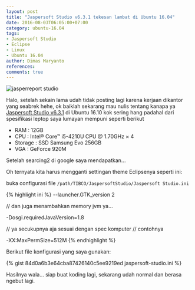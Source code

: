 ```yaml
---
layout: post
title: "Jaspersoft Studio v6.3.1 tekesan lambat di Ubuntu 16.04"
date: 2016-08-03T06:05:00+07:00
category: ubuntu-16.04
tags: 
- Jaspersoft Studio
- Eclipse
- Linux
- Ubuntu 16.04
author: Dimas Maryanto
references:
comments: true
---
```


![jasperreport studio]({{site.baseurl}}/assets/img/posts/jaspersoft-slow/logo.png)

Halo, setelah sekain lama udah tidak posting lagi karena kerjaan dikantor yang seabrek hehe, ok baiklah sekarang mau nulis tentang kanapa ya 
[Jaspersoft Studio v6.3.1](http://community.jaspersoft.com/project/jaspersoft-studio) di Ubuntu 16.10 kok sering hang padahal dari 
spesifikasi leptop saya lumayan mempuni seperti berikut

- RAM : 12GB
- CPU : Intel® Core™ i5-4210U CPU @ 1.70GHz × 4 
- Storage : SSD Samsung Evo 256GB
- VGA : GeForce 920M

Setelah searcing2 di google saya mendapatkan...

<!--more-->

Oh ternyata kita harus mengganti settingan theme Eclipsenya seperti ini:

buka configurasi file ```/path/TIBCO/JaspersoftStudio/Jaspersoft Studio.ini```

{% highlight ini %}
--launcher.GTK_version
2

// dan juga menambahkan memory jvm ya...

-Dosgi.requiredJavaVersion=1.8

// ya secukupnya aja sesuai dengan spec komputer
// contohnya

-XX:MaxPermSize=512M
{% endhighlight %}

Berikut file konfigurasi yang saya gunakan:

{% gist 84d0a6b3e64cba87426140c5ee9219ed jaspersoft-studio.ini %}

Hasilnya wala... siap buat koding lagi, sekarang udah normal dan berasa ngebut lagi.